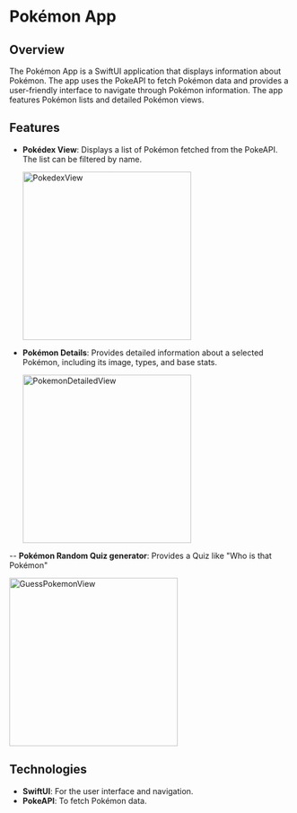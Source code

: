 # Pokémon App

## Overview

The Pokémon App is a SwiftUI application that displays information about Pokémon. The app uses the PokeAPI to fetch Pokémon data and provides a user-friendly interface to navigate through Pokémon information. The app features Pokémon lists and detailed Pokémon views.

## Features

- **Pokédex View**: Displays a list of Pokémon fetched from the PokeAPI. The list can be filtered by name.
  
  <img src="https://github.com/user-attachments/assets/83ad5ad3-d31d-4923-9b56-e78081ade8d6" width="300" alt="PokedexView">
- **Pokémon Details**: Provides detailed information about a selected Pokémon, including its image, types, and base stats.
  
  <img src="https://github.com/user-attachments/assets/603af767-cdc7-4819-b7bd-ed642f822eb3" width="300" alt="PokemonDetailedView">

-- **Pokémon Random Quiz generator**: Provides a Quiz like "Who is that Pokémon"

  <img src="https://github.com/user-attachments/assets/b83a56eb-f129-4d8c-845a-f53e94ecf45c" width="300" alt="GuessPokemonView">


## Technologies

- **SwiftUI**: For the user interface and navigation.
- **PokeAPI**: To fetch Pokémon data.

